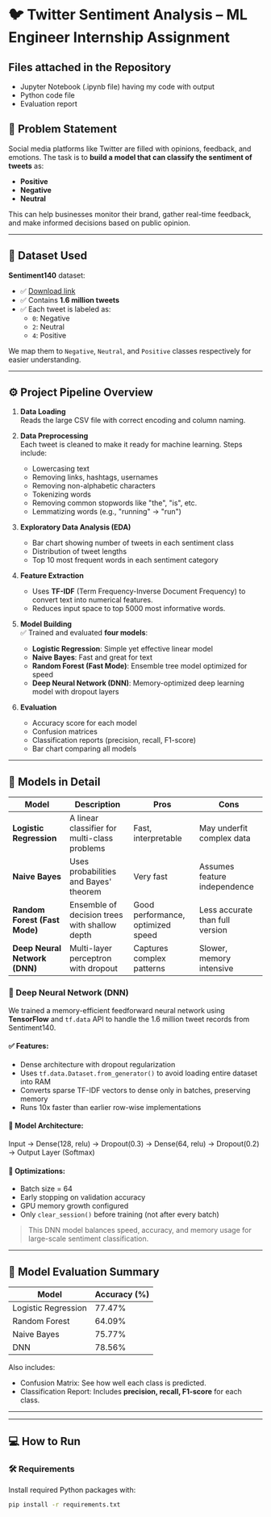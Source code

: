 # 🐦 Twitter Sentiment Analysis – ML Engineer Internship Assignment



## Files attached in the Repository
- Jupyter Notebook (.ipynb file) having my code with output
- Python code file
- Evaluation report



## 📌 Problem Statement
Social media platforms like Twitter are filled with opinions, feedback, and emotions. The task is to **build a model that can classify the sentiment of tweets** as:

- **Positive**
- **Negative**
- **Neutral**

This can help businesses monitor their brand, gather real-time feedback, and make informed decisions based on public opinion.

---

## 📂 Dataset Used
**Sentiment140** dataset:  
- ✅ [Download link](https://www.kaggle.com/datasets/kazanova/sentiment140)
- ✅ Contains **1.6 million tweets**  
- ✅ Each tweet is labeled as:
  - `0`: Negative
  - `2`: Neutral
  - `4`: Positive

We map them to `Negative`, `Neutral`, and `Positive` classes respectively for easier understanding.

---

## ⚙️ Project Pipeline Overview

1. **Data Loading**  
   Reads the large CSV file with correct encoding and column naming.

2. **Data Preprocessing**  
   Each tweet is cleaned to make it ready for machine learning. Steps include:
   - Lowercasing text
   - Removing links, hashtags, usernames
   - Removing non-alphabetic characters
   - Tokenizing words
   - Removing common stopwords like "the", "is", etc.
   - Lemmatizing words (e.g., "running" → "run")

3. **Exploratory Data Analysis (EDA)**  
   - Bar chart showing number of tweets in each sentiment class
   - Distribution of tweet lengths
   - Top 10 most frequent words in each sentiment category

4. **Feature Extraction**  
   - Uses **TF-IDF** (Term Frequency-Inverse Document Frequency) to convert text into numerical features.
   - Reduces input space to top 5000 most informative words.

5. **Model Building**  
   ✅ Trained and evaluated **four models**:
   - **Logistic Regression**: Simple yet effective linear model
   - **Naive Bayes**: Fast and great for text
   - **Random Forest (Fast Mode)**: Ensemble tree model optimized for speed
   - **Deep Neural Network (DNN)**: Memory-optimized deep learning model with dropout layers

6. **Evaluation**
   - Accuracy score for each model
   - Confusion matrices
   - Classification reports (precision, recall, F1-score)
   - Bar chart comparing all models

---

## 🤖 Models in Detail

| Model | Description | Pros | Cons |
|-------|-------------|------|------|
| **Logistic Regression** | A linear classifier for multi-class problems | Fast, interpretable | May underfit complex data |
| **Naive Bayes** | Uses probabilities and Bayes' theorem | Very fast | Assumes feature independence |
| **Random Forest (Fast Mode)** | Ensemble of decision trees with shallow depth | Good performance, optimized speed | Less accurate than full version |
| **Deep Neural Network (DNN)** | Multi-layer perceptron with dropout | Captures complex patterns | Slower, memory intensive |



### 🧠 Deep Neural Network (DNN)

We trained a memory-efficient feedforward neural network using **TensorFlow** and `tf.data` API to handle the 1.6 million tweet records from Sentiment140.

#### ✅ Features:
- Dense architecture with dropout regularization
- Uses `tf.data.Dataset.from_generator()` to avoid loading entire dataset into RAM
- Converts sparse TF-IDF vectors to dense only in batches, preserving memory
- Runs 10x faster than earlier row-wise implementations

#### 🔧 Model Architecture:
Input → Dense(128, relu) → Dropout(0.3)
→ Dense(64, relu) → Dropout(0.2)
→ Output Layer (Softmax)


#### 🔁 Optimizations:
- Batch size = 64
- Early stopping on validation accuracy
- GPU memory growth configured
- Only `clear_session()` before training (not after every batch)

> This DNN model balances speed, accuracy, and memory usage for large-scale sentiment classification.


---

## 🧪 Model Evaluation Summary

| Model               | Accuracy (%) |
|--------------------|--------------|
| Logistic Regression| 77.47%        |
| Random Forest      | 64.09%        |
| Naive Bayes        | 75.77%        |
| DNN                | 78.56%        |

Also includes:
- Confusion Matrix: See how well each class is predicted.
- Classification Report: Includes **precision, recall, F1-score** for each class.

---

---

## 💻 How to Run

### 🛠 Requirements
Install required Python packages with:

```bash
pip install -r requirements.txt
